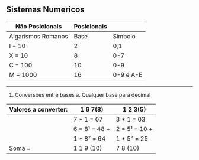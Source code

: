 ## Sistemas Numericos

| Não Posicionais    | Posicionais |           |
|--------------------|-------------|-----------|
| Algarismos Romanos | Base        | Simbolo   |
| I = 10             | 2           | 0,1       |
| X = 10             | 8           | 0-7       |
| C = 100            | 10          | 0-9       |
| M = 1000           | 16          | 0-9 e A-E |

-----------------
1. Conversões entre bases
a. Qualquer base para decimal

| Valores a converter: | 1 6 7(8)       | 1 2 3(5)      |
|----------------------|----------------|---------------|
|                      | 7 * 1 = 07     | 3 * 1 = 03    |
|                      | 6 * 8¹ = 48 +  | 2 * 5¹ = 10 + |
|                      | 1 * 8² = 64    | 1 * 5² = 25   |
| Soma =               | 1 1 9 (10)     | 7 8 (10)      |
